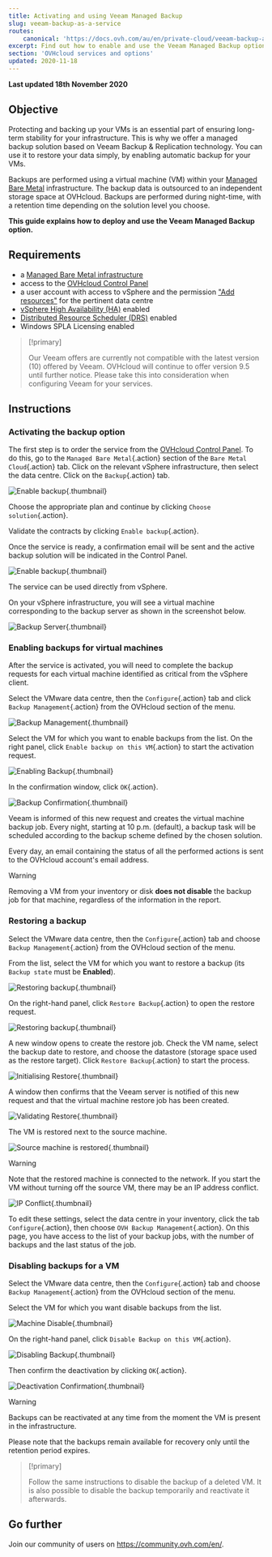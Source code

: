 ```yaml
---
title: Activating and using Veeam Managed Backup
slug: veeam-backup-as-a-service
routes:
    canonical: 'https://docs.ovh.com/au/en/private-cloud/veeam-backup-as-a-service/'
excerpt: Find out how to enable and use the Veeam Managed Backup option to secure your VMs
section: 'OVHcloud services and options'
updated: 2020-11-18
---
```


**Last updated 18th November 2020**

## Objective

Protecting and backing up your VMs is an essential part of ensuring long-term stability for your infrastructure. This is why we offer a managed backup solution based on Veeam Backup & Replication technology. You can use it to restore your data simply, by enabling automatic backup for your VMs.

Backups are performed using a virtual machine (VM) within your [Managed Bare Metal](https://www.ovhcloud.com/en-au/managed-bare-metal/) infrastructure. The backup data is outsourced to an independent storage space at OVHcloud. Backups are performed during night-time, with a retention time depending on the solution level you choose.

**This guide explains how to deploy and use the Veeam Managed Backup option.**

## Requirements

- a [Managed Bare Metal infrastructure](https://www.ovhcloud.com/en-au/managed-bare-metal/)
- access to the [OVHcloud Control Panel](https://ca.ovh.com/auth/?action=gotomanager&from=https://www.ovh.com.au/&ovhSubsidiary=au)
- a user account with access to vSphere and the permission ["Add resources"](../change-users-rights/) for the pertinent data centre
- [vSphere High Availability (HA)](../vmware-ha-high-availability/) enabled
- [Distributed Resource Scheduler (DRS)](../vmware-drs-distributed-ressource-scheduler) enabled
- Windows SPLA Licensing enabled

> [!primary]
>
> Our Veeam offers are currently not compatible with the latest version (10) offered by Veeam. OVHcloud will continue to offer version 9.5 until further notice. Please take this into consideration when configuring Veeam for your services.
>

## Instructions

### Activating the backup option

The first step is to order the service from the [OVHcloud Control Panel](https://ca.ovh.com/auth/?action=gotomanager&from=https://www.ovh.com.au/&ovhSubsidiary=au). To do this, go to the `Managed Bare Metal`{.action} section of the `Bare Metal Cloud`{.action} tab. Click on the relevant vSphere infrastructure, then select the data centre. Click on the `Backup`{.action} tab.

![Enable backup](images/veeam-managed-bare-metal.png){.thumbnail}

Choose the appropriate plan and continue by clicking `Choose solution`{.action}.

Validate the contracts by clicking `Enable backup`{.action}.

Once the service is ready, a confirmation email will be sent and the active backup solution will be indicated in the Control Panel.

![Enable backup](images/backuppcc_03_en.png){.thumbnail}

The service can be used directly from vSphere.

On your vSphere infrastructure, you will see a virtual machine corresponding to the backup server as shown in the screenshot below.

![Backup Server](images/backupserver.png){.thumbnail}

### Enabling backups for virtual machines

After the service is activated, you will need to complete the backup requests for each virtual machine identified as critical from the vSphere client.

Select the VMware data centre, then the `Configure`{.action} tab and click `Backup Management`{.action} from the OVHcloud section of the menu.

![Backup Management](images/backupvm_01.png){.thumbnail}

Select the VM for which you want to enable backups from the list. On the right panel, click `Enable backup on this VM`{.action} to start the activation request.

![Enabling Backup](images/backupvm_02.png){.thumbnail}

In the confirmation window, click `OK`{.action}.

![Backup Confirmation](images/backupvm_03.png){.thumbnail}

Veeam is informed of this new request and creates the virtual machine backup job. Every night, starting at 10 p.m. (default), a backup task will be scheduled according to the backup scheme defined by the chosen solution.

Every day, an email containing the status of all the performed actions is sent to the OVHcloud account's email address.

> [!warning]
>
> Removing a VM from your inventory or disk **does not disable** the backup job for that machine, regardless of the information in the report.
>

### Restoring a backup

Select the VMware data centre, then the `Configure`{.action} tab and choose `Backup Management`{.action} from the OVHcloud section of the menu.

From the list, select the VM for which you want to restore a backup (its `Backup state` must be **Enabled**).

![Restoring backup](images/restorebackup_01.png){.thumbnail}

On the right-hand panel, click `Restore Backup`{.action} to open the restore request.

![Restoring backup](images/restorebackup_02.png){.thumbnail}

A new window opens to create the restore job. Check the VM name, select the backup date to restore, and choose the datastore (storage space used as the restore target). Click `Restore Backup`{.action} to start the process.

![Initialising Restore](images/restorebackup_03.png){.thumbnail}

A window then confirms that the Veeam server is notified of this new request and that the virtual machine restore job has been created.

![Validating Restore](images/restorebackup_04.png){.thumbnail}

The VM is restored next to the source machine.

![Source machine is restored](images/restorebackup_05.png){.thumbnail}

> [!warning]
>
> Note that the restored machine is connected to the network. If you start the VM without turning off the source VM, there may be an IP address conflict.
>

![IP Conflict](images/restorebackup_06.png){.thumbnail}

To edit these settings, select the data centre in your inventory, click the tab `Configure`{.action}, then choose `OVH Backup Management`{.action}. On this page, you have access to the list of your backup jobs, with the number of backups and the last status of the job.

### Disabling backups for a VM

Select the VMware data centre, then the `Configure`{.action} tab and choose `Backup Management`{.action} from the OVHcloud section of the menu.

Select the VM for which you want disable backups from the list.

![Machine Disable](images/restorebackup_01.png){.thumbnail}

On the right-hand panel, click `Disable Backup on this VM`{.action}.

![Disabling Backup](images/restorebackup_02.png){.thumbnail}

Then confirm the deactivation by clicking `OK`{.action}.

![Deactivation Confirmation](images/disablebackup_03.png){.thumbnail}

> [!warning]
>
> Backups can be reactivated at any time from the moment the VM is present in the infrastructure.
> 
> Please note that the backups remain available for recovery only until the retention period expires.
>

> [!primary]
>
> Follow the same instructions to disable the backup of a deleted VM.
> It is also possible to disable the backup temporarily and reactivate it afterwards.
>

## Go further

Join our community of users on <https://community.ovh.com/en/>.
